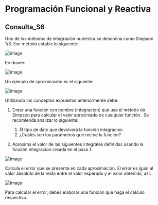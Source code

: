 # Programación Funcional y Reactiva
## Consulta_S6
Uno de los métodos de integración numérica se denomina como Simpson 1/3. Ese método estable lo siguiente:

![image](https://github.com/mari-apaula/Consulta_S6/assets/115791033/a5127e04-1636-421e-99a9-62300dd18d1f)


En donde:

![image](https://github.com/mari-apaula/Consulta_S6/assets/115791033/6014b059-ad91-4d1a-adcb-9ee72697d199)


Un ejemplo de aproximación es el siguiente:

![image](https://github.com/mari-apaula/Consulta_S6/assets/115791033/bcc2feef-f175-41d7-a2d7-474a5ecf6586)


Utilizando los conceptos expuestos anteriormente debe:

1. Crear una función con nombre (integracion) que use el método de Simpson para calcular el valor aproximado de cualquier función . Se recomienda analizar lo
siguiente:

      1. El tipo de dato que devolverá la función integracion
      2. ¿Cuáles son los parámetros que recibe la función?

         
2. Aproxima el valor de las siguientes integrales definidas usando la función integracion creada en el paso 1.

![image](https://github.com/mari-apaula/Consulta_S6/assets/115791033/fc825034-14a5-49ba-a3b7-0474adee7673)


Calcula el error que se presenta en cada aproximación. El error es igual al valor absoluto de la resta entre el valor esperado y el valor obtenido, así:

![image](https://github.com/mari-apaula/Consulta_S6/assets/115791033/efe354b4-600d-4caa-8e09-802f4aa8529c)


Para calcular el error, debes elaborar una función que haga el cálculo respectivo.
